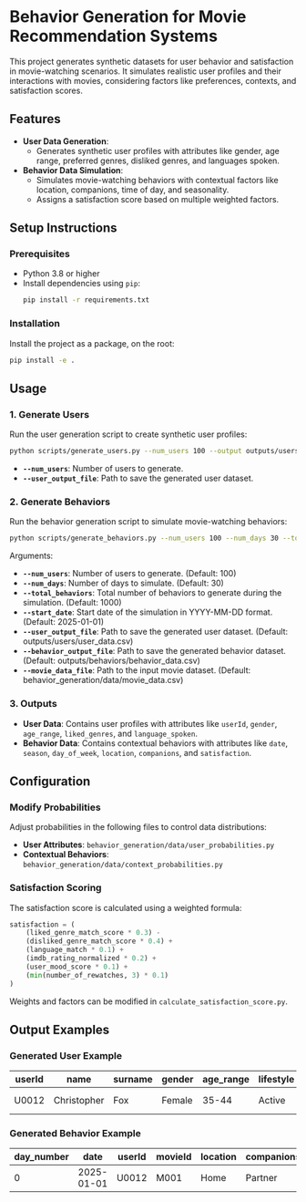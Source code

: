 
# Behavior Generation for Movie Recommendation Systems

This project generates synthetic datasets for user behavior and satisfaction in movie-watching scenarios. It simulates realistic user profiles and their interactions with movies, considering factors like preferences, contexts, and satisfaction scores.

## Features

- **User Data Generation**:
  - Generates synthetic user profiles with attributes like gender, age range, preferred genres, disliked genres, and languages spoken.
- **Behavior Data Simulation**:
  - Simulates movie-watching behaviors with contextual factors like location, companions, time of day, and seasonality.
  - Assigns a satisfaction score based on multiple weighted factors.

## Setup Instructions

### Prerequisites
- Python 3.8 or higher
- Install dependencies using `pip`:
  ```bash
  pip install -r requirements.txt


### Installation

Install the project as a package, on the root:
```bash
pip install -e .
```

## Usage

### 1. Generate Users
Run the user generation script to create synthetic user profiles:
```bash
python scripts/generate_users.py --num_users 100 --output outputs/users/user_data.csv
```
- **`--num_users`**: Number of users to generate.
- **`--user_output_file`**: Path to save the generated user dataset.

### 2. Generate Behaviors
Run the behavior generation script to simulate movie-watching behaviors:
```bash
python scripts/generate_behaviors.py --num_users 100 --num_days 30 --total_behaviors 1000 --output outputs/behaviors/behavior_data.csv
```

 
Arguments:

- **`--num_users`**: Number of users to generate. (Default: 100)
- **`--num_days`**: Number of days to simulate. (Default: 30)
- **`--total_behaviors`**: Total number of behaviors to generate during the simulation. (Default: 1000)
- **`--start_date`**: Start date of the simulation in YYYY-MM-DD format. (Default: 2025-01-01)
- **`--user_output_file`**: Path to save the generated user dataset. (Default: outputs/users/user_data.csv)
- **`--behavior_output_file`**: Path to save the generated behavior dataset. (Default: outputs/behaviors/behavior_data.csv)
- **`--movie_data_file`**: Path to the input movie dataset. (Default: behavior_generation/data/movie_data.csv)



### 3. Outputs
- **User Data**: Contains user profiles with attributes like `userId`, `gender`, `age_range`, `liked_genres`, and `language_spoken`.
- **Behavior Data**: Contains contextual behaviors with attributes like `date`, `season`, `day_of_week`, `location`, `companions`, and `satisfaction`.

## Configuration

### Modify Probabilities
Adjust probabilities in the following files to control data distributions:
- **User Attributes**: `behavior_generation/data/user_probabilities.py`
- **Contextual Behaviors**: `behavior_generation/data/context_probabilities.py`

### Satisfaction Scoring
The satisfaction score is calculated using a weighted formula:
```python
satisfaction = (
    (liked_genre_match_score * 0.3) -
    (disliked_genre_match_score * 0.4) +
    (language_match * 0.1) +
    (imdb_rating_normalized * 0.2) +
    (user_mood_score * 0.1) +
    (min(number_of_rewatches, 3) * 0.1)
)
```
Weights and factors can be modified in `calculate_satisfaction_score.py`.

## Output Examples

### Generated User Example
| userId | name        | surname | gender | age_range | lifestyle | country_of_origin | living_country | current_location | liked_genres  | disliked_genres | working_status | marital_status | ethnicity | language_spoken         |
|--------|-------------|---------|--------|-----------|-----------|-------------------|----------------|------------------|---------------|-----------------|----------------|----------------|-----------|-------------------------|
| U0012  | Christopher | Fox     | Female | 35-44     | Active    | Italy             | Italy          | Milan            | ['Crime']     | []              | Student        | Single         | Hispanic  | ['English', 'Italian'] |

### Generated Behavior Example
| day_number | date       | userId | movieId | location | companions | user_mood | satisfaction |
|------------|------------|--------|---------|----------|------------|-----------|--------------|
| 0          | 2025-01-01 | U0012  | M001    | Home     | Partner    | Happy     | 0.92         |



